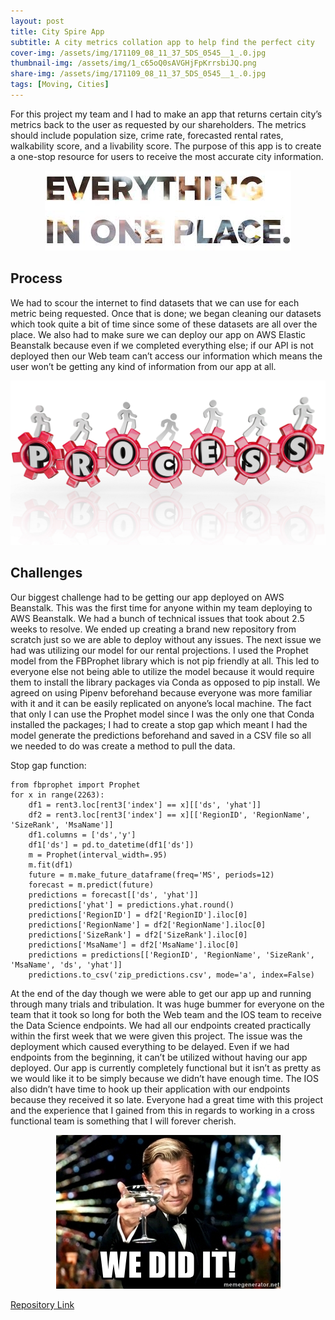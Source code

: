 ```yaml
---
layout: post
title: City Spire App
subtitle: A city metrics collation app to help find the perfect city
cover-img: /assets/img/171109_08_11_37_5DS_0545__1_.0.jpg
thumbnail-img: /assets/img/1_c65oQ0sAVGHjFpKrrsbiJQ.png
share-img: /assets/img/171109_08_11_37_5DS_0545__1_.0.jpg
tags: [Moving, Cities]
---
```


For this project my team and I had to make an app that returns certain city’s metrics back to the user as requested by our shareholders. The metrics should include population size, crime rate, forecasted rental rates, walkability score, and a livability score. The purpose of this app is to create a one-stop resource for users to receive the most accurate city information.

<p align="center">
  <img src="https://raw.githubusercontent.com/TobyChen320/TobyChen320.github.io/master/assets/img/download.jpg">
</p>  

<h2>Process</h2>

We had to scour the internet to find datasets that we can use for each metric being requested. Once that is done; we began cleaning our datasets which took quite a bit of time since some of these datasets are all over the place. We also had to make sure we can deploy our app on AWS Elastic Beanstalk because even if we completed everything else; if our API is not deployed then our Web team can’t access our information which means the user won’t be getting any kind of information from our app at all. 

<p align="center">
  <img src="https://raw.githubusercontent.com/TobyChen320/TobyChen320.github.io/master/assets/img/Process-1200x627.png">
</p>

<h2>Challenges</h2>

Our biggest challenge had to be getting our app deployed on AWS Beanstalk. This was the first time for anyone within my team deploying to AWS Beanstalk. We had a bunch of technical issues that took about 2.5 weeks to resolve. We ended up creating a brand new repository from scratch just so we are able to deploy without any issues. The next issue we had was utilizing our model for our rental projections. I used the Prophet model from the FBProphet library which is not pip friendly at all. This led to everyone else not being able to utilize the model because it would require them to install the library packages via Conda as opposed to pip install. We agreed on using Pipenv beforehand because everyone was more familiar with it and it can be easily replicated on anyone’s local machine. The fact that only I can use the Prophet model since I was the only one that Conda installed the packages; I had to create a stop gap which meant I had the model generate the predictions beforehand and saved in a CSV file so all we needed to do was create a method to pull the data.

Stop gap function:
```
from fbprophet import Prophet
for x in range(2263):
    df1 = rent3.loc[rent3['index'] == x][['ds', 'yhat']]
    df2 = rent3.loc[rent3['index'] == x][['RegionID', 'RegionName', 'SizeRank', 'MsaName']]
    df1.columns = ['ds','y']
    df1['ds'] = pd.to_datetime(df1['ds'])
    m = Prophet(interval_width=.95)
    m.fit(df1)
    future = m.make_future_dataframe(freq='MS', periods=12)
    forecast = m.predict(future)
    predictions = forecast[['ds', 'yhat']]
    predictions['yhat'] = predictions.yhat.round()
    predictions['RegionID'] = df2['RegionID'].iloc[0]
    predictions['RegionName'] = df2['RegionName'].iloc[0]
    predictions['SizeRank'] = df2['SizeRank'].iloc[0]
    predictions['MsaName'] = df2['MsaName'].iloc[0]
    predictions = predictions[['RegionID', 'RegionName', 'SizeRank', 'MsaName', 'ds', 'yhat']]
    predictions.to_csv('zip_predictions.csv', mode='a', index=False)
```

At the end of the day though we were able to get our app up and running through many trials and tribulation. It was huge bummer for everyone on the team that it took so long for both the Web team and the IOS team to receive the Data Science endpoints. We had all our endpoints created practically within the first week that we were given this project. The issue was the deployment which caused everything to be delayed. Even if we had endpoints from the beginning, it can’t be utilized without having our app deployed. Our app is currently completely functional but it isn’t as pretty as we would like it to be simply because we didn’t have enough time. The IOS also didn’t have time to hook up their application with our endpoints because they received it so late. Everyone had a great time with this project and the experience that I gained from this in regards to working in a cross functional team is something that I will forever cherish.

 <p align="center">
  <img src="https://raw.githubusercontent.com/TobyChen320/TobyChen320.github.io/master/assets/img/we-did-it.jpg">
</p>

[Repository Link](https://github.com/TobyChen320/cityspire-b-ds)

